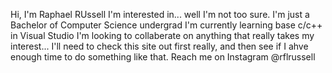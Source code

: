 Hi, I'm Raphael RUssell
I'm interested in... well I'm not too sure. I'm just a Bachelor of Computer Science undergrad
I'm currently learning base c/c++ in Visual Studio
I'm looking to collaberate on anything that really takes my interest... I'll need to check this site out first really, and then see if I ahve enough time to do something like that.
Reach me on Instagram @rflrussell
